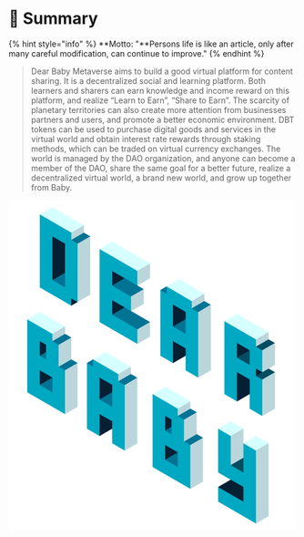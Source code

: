 # 📜 Summary

{% hint style="info" %}
**Motto: "**Persons life is like an article, only after many careful modification, can continue to improve."
{% endhint %}

> Dear Baby Metaverse aims to build a good virtual platform for content sharing. It is a decentralized social and learning platform. Both learners and sharers can earn knowledge and income reward on this platform, and realize “Learn to Earn”, “Share to Earn”. The scarcity of planetary territories can also create more attention from businesses partners and users, and promote a better economic environment. DBT tokens can be used to purchase digital goods and services in the virtual world and obtain interest rate rewards through staking methods, which can be traded on virtual currency exchanges. The world is managed by the DAO organization, and anyone can become a member of the DAO, share the same goal for a better future, realize a decentralized virtual world, a brand new world, and grow up together from Baby.

![](<.gitbook/assets/title4 copy.png>)
